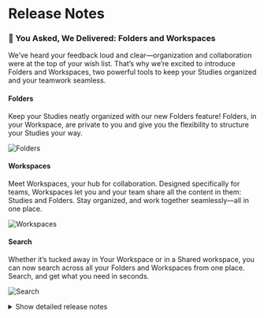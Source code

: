 # Release Notes

### 🎉 You Asked, We Delivered: Folders and Workspaces

We’ve heard your feedback loud and clear—organization and collaboration were at the top of your wish list. That’s why we’re excited to introduce Folders and Workspaces, two powerful tools to keep your Studies organized and your teamwork seamless.

#### Folders
Keep your Studies neatly organized with our new Folders feature! Folders, in your Workspace, are private to you and give you the flexibility to structure your Studies your way.

![Folders](https://github.com/user-attachments/assets/592f7cd9-e67d-41ec-b6b8-cb2c8f6d34ef)


#### Workspaces
Meet Workspaces, your hub for collaboration. Designed specifically for teams, Workspaces let you and your team share all the content in them: Studies and Folders. Stay organized, and work together seamlessly—all in one place.

![Workspaces](https://github.com/user-attachments/assets/4c1acbee-15a0-4edd-bbcb-86e7b1c93b25)


#### Search
Whether it’s tucked away in Your Workspace or in a Shared workspace, you can now search across all your Folders and Workspaces from one place. Search, and get what you need in seconds.

![Search](https://github.com/user-attachments/assets/51be2d6c-2ecb-4862-8a8d-315e58282d43)

<details>
<summary>Show detailed release notes</summary>

## What's Changed
* 🎨 Tracing: Add more autoinstrumentation, enhance `setup_tracing()` - DON'T DELETE PR BRANCH by @mrnicegyu11 in https://github.com/ITISFoundation/osparc-simcore/pull/6561
* ♻️ Using iso timedelta in settings by @GitHK in https://github.com/ITISFoundation/osparc-simcore/pull/6656
* 🔨Cluster monitoring script: update due to latest changes in osparc-config by @sanderegg in https://github.com/ITISFoundation/osparc-simcore/pull/6672
* 🎨 [Frontend] Highlight workbench elements by @odeimaiz in https://github.com/ITISFoundation/osparc-simcore/pull/6670
* ♻️ Enhanced groups/organizations web-api specs and validation  🚨 by @pcrespov in https://github.com/ITISFoundation/osparc-simcore/pull/6640
* 🎨 [Frontend] Improve Notification texts and Bell's UX by @odeimaiz in https://github.com/ITISFoundation/osparc-simcore/pull/6661
* 🐛 do not send bps metrics where they are less than 1 by @GitHK in https://github.com/ITISFoundation/osparc-simcore/pull/6634
* ♻️ increase timeout on VTK E2E test by @matusdrobuliak66 in https://github.com/ITISFoundation/osparc-simcore/pull/6677
* 🎨 [Frontend] UX: Organization member's management by @odeimaiz in https://github.com/ITISFoundation/osparc-simcore/pull/6676
* 🎨🐛 [Frontend] Notifications: disable unknown resources by @odeimaiz in https://github.com/ITISFoundation/osparc-simcore/pull/6679
* 🎨 [Frontend] Meaningful captions on Confirmation windows by @odeimaiz in https://github.com/ITISFoundation/osparc-simcore/pull/6680
* 🎨 [Frontend] Rephrase sharing messages by @odeimaiz in https://github.com/ITISFoundation/osparc-simcore/pull/6683
* 🐛 [Frontend] Highlight default Pricing Unit by @odeimaiz in https://github.com/ITISFoundation/osparc-simcore/pull/6685
* 🐛 Refactor storage setup functions to avoid errors by @GitHK in https://github.com/ITISFoundation/osparc-simcore/pull/6686
* ♻️ tracing can be disabled on all services by @GitHK in https://github.com/ITISFoundation/osparc-simcore/pull/6682
* ✨ Trash folders by @pcrespov in https://github.com/ITISFoundation/osparc-simcore/pull/6642
* 🎨 [Frontend] Enhance: syncing tree by @odeimaiz in https://github.com/ITISFoundation/osparc-simcore/pull/6687
* ✨Computational backend: persist cancellation request by @sanderegg in https://github.com/ITISFoundation/osparc-simcore/pull/6694
* ♻️ refactor project listing DB function (🚨  We no longer list projects that do not have a product assigned) by @matusdrobuliak66 in https://github.com/ITISFoundation/osparc-simcore/pull/6692
* 🎨 [Frontend] UX: New Workspace and New Organization by @odeimaiz in https://github.com/ITISFoundation/osparc-simcore/pull/6699
* 🎨🐛 Enh/fix: frontend knows about trashedAt by @odeimaiz in https://github.com/ITISFoundation/osparc-simcore/pull/67173

**Full Changelog**: https://github.com/ITISFoundation/osparc-simcore/compare/v1.78.0...v1.78.2
</details>
